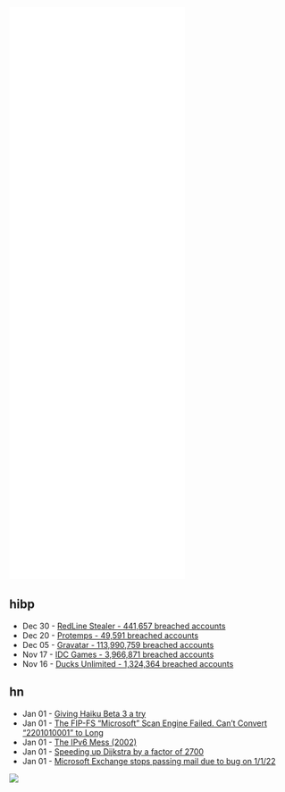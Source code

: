 ![Metrics](https://raw.githubusercontent.com/phixion/phixion/master/metrics.svg)

## hibp

<!--
for https://github.com/phixion/phixion/blob/main/.github/workflows/feeds.yml
-->
<!--START_SECTION:haveibeenpwnd-->
- Dec 30 - [RedLine Stealer - 441,657 breached accounts](https://haveibeenpwned.com/PwnedWebsites#RedLineStealer)
- Dec 20 - [Protemps - 49,591 breached accounts](https://haveibeenpwned.com/PwnedWebsites#Protemps)
- Dec 05 - [Gravatar - 113,990,759 breached accounts](https://haveibeenpwned.com/PwnedWebsites#Gravatar)
- Nov 17 - [IDC Games - 3,966,871 breached accounts](https://haveibeenpwned.com/PwnedWebsites#IDCGames)
- Nov 16 - [Ducks Unlimited - 1,324,364 breached accounts](https://haveibeenpwned.com/PwnedWebsites#DucksUnlimited)
<!--END_SECTION:haveibeenpwnd-->

## hn

<!--
for https://github.com/phixion/phixion/blob/main/.github/workflows/feeds.yml
-->
<!--START_SECTION:hn-->
- Jan 01 - [Giving Haiku Beta 3 a try](https://www.friendlyskies.net/notebook/giving-haiku-os-beta-3-a-try)
- Jan 01 - [The FIP-FS “Microsoft” Scan Engine Failed. Can’t Convert “2201010001” to Long](https://twitter.com/miketheitguy/status/1477097527593734144)
- Jan 01 - [The IPv6 Mess (2002)](https://cr.yp.to/djbdns/ipv6mess.html)
- Jan 01 - [Speeding up Dijkstra by a factor of 2700](https://blog.siraben.dev/2021/12/28/aoc-speedup.html)
- Jan 01 - [Microsoft Exchange stops passing mail due to bug on 1/1/22](https://old.reddit.com/r/sysadmin/comments/rt91z6/exchange_2019_antimalware_bad_update/)
<!--END_SECTION:hn-->

<!--
for https://yhype.me
-->
![](https://hit.yhype.me/github/profile?user_id=13013670)
